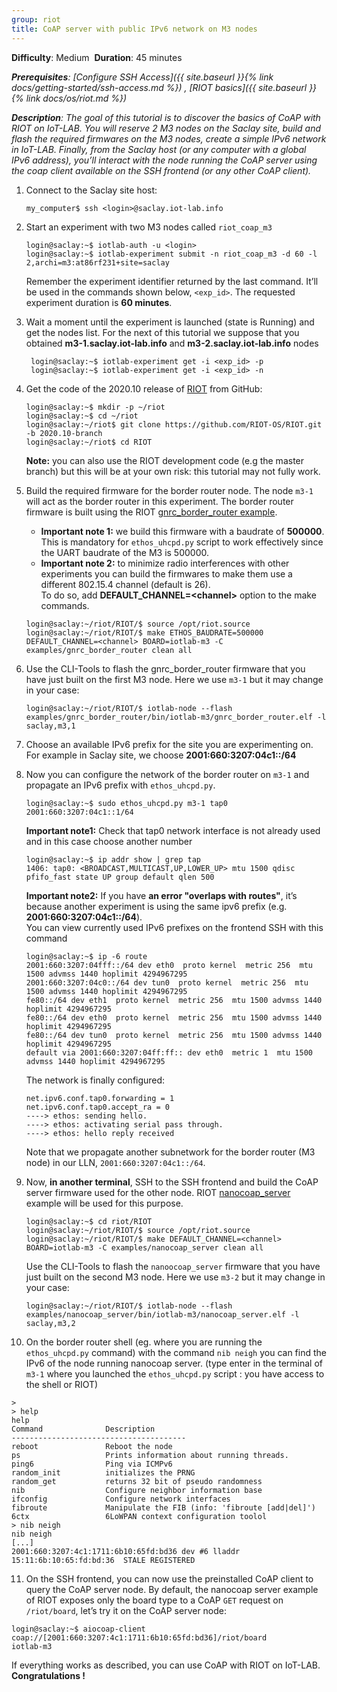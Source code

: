 ```yaml
---
group: riot
title: CoAP server with public IPv6 network on M3 nodes
---
```


<i class="fas fa-grin-beam-sweat"></i> **Difficulty**: Medium
<i class="fas fa-stopwatch"></i> **Duration**: 45 minutes

_**Prerequisites**: [Configure SSH Access]({{ site.baseurl }}{% link
docs/getting-started/ssh-access.md %}) , [RIOT basics]({{ site.baseurl }}{% link
docs/os/riot.md %})_

_**Description**: The goal of this tutorial is to discover the basics of CoAP with RIOT on IoT-LAB. You will reserve 2 M3 nodes on the Saclay site, build and flash the required firmwares on the M3 nodes, create a simple IPv6 network in IoT-LAB. Finally, from the Saclay host (or any computer with a global IPv6 address), you’ll interact with the node running the CoAP server using the coap client available on the SSH frontend (or any other CoAP client)._

1. Connect to the Saclay site host: 
   ```
   my_computer$ ssh <login>@saclay.iot-lab.info
   ```

2. Start an experiment with two M3 nodes called `riot_coap_m3`
   ```
   login@saclay:~$ iotlab-auth -u <login> 
   login@saclay:~$ iotlab-experiment submit -n riot_coap_m3 -d 60 -l 2,archi=m3:at86rf231+site=saclay
   ```
   Remember the experiment identifier returned by the last command. It’ll be
   used in the commands shown below, `<exp_id>`. The requested experiment
   duration is **60 minutes**.

3. Wait a moment until the experiment is launched (state is Running) and get
   the nodes list. For the next of this tutorial we suppose that you obtained
   **m3-1.saclay.iot-lab.info** and **m3-2.saclay.iot-lab.info** nodes
   ```
    login@saclay:~$ iotlab-experiment get -i <exp_id> -p
    login@saclay:~$ iotlab-experiment get -i <exp_id> -n
   ```

4. Get the code of the 2020.10 release of [RIOT](https://github.com/riot-os/riot)
   from GitHub: 
   ```
   login@saclay:~$ mkdir -p ~/riot
   login@saclay:~$ cd ~/riot
   login@saclay:~/riot$ git clone https://github.com/RIOT-OS/RIOT.git -b 2020.10-branch
   login@saclay:~/riot$ cd RIOT
   ```

   **Note:** you can also use the RIOT development code (e.g the master branch)
   but this will be at your own risk: this tutorial may not fully work.

5. Build the required firmware for the border router node. The node `m3-1` will
   act as the border router in this experiment. The border router firmware is
   built using the RIOT [gnrc_border_router example]().

   - **Important note 1:** we build this firmware with a baudrate of **500000**.
     This is mandatory for `ethos_uhcpd.py` script to work effectively since
     the UART baudrate of the M3 is 500000.
   - **Important note 2:** to minimize radio interferences with other
     experiments you can build the firmwares to make them use a different
     802.15.4 channel (default is 26).<br/>
     To do so, add **DEFAULT_CHANNEL=&lt;channel&gt;** option to the make commands.

   ```
   login@saclay:~/riot/RIOT/$ source /opt/riot.source
   login@saclay:~/riot/RIOT/$ make ETHOS_BAUDRATE=500000 DEFAULT_CHANNEL=<channel> BOARD=iotlab-m3 -C examples/gnrc_border_router clean all
   ```

6. Use the CLI-Tools to flash the gnrc_border_router firmware that you have just
   built on the first M3 node. Here we use `m3-1` but it may change in your case: 
   ```
   login@saclay:~/riot/RIOT/$ iotlab-node --flash examples/gnrc_border_router/bin/iotlab-m3/gnrc_border_router.elf -l saclay,m3,1
   ```

7. Choose an available IPv6 prefix for the site you are experimenting on. For
   example in Saclay site, we choose **2001:660:3207:04c1::/64**

8. Now you can configure the network of the border router on `m3-1` and propagate
   an IPv6 prefix with `ethos_uhcpd.py`.
   ```
   login@saclay:~$ sudo ethos_uhcpd.py m3-1 tap0 2001:660:3207:04c1::1/64
   ```
   **Important note1:** Check that tap0 network interface is not already used
   and in this case choose another number
   ```
   login@saclay:~$ ip addr show | grep tap
   1406: tap0: <BROADCAST,MULTICAST,UP,LOWER_UP> mtu 1500 qdisc pfifo_fast state UP group default qlen 500
   ```
   **Important note2:** If you have **an error "overlaps with routes"**, it’s
   because another experiment is using the same ipv6 prefix (e.g.
   **2001:660:3207:04c1::/64**).
   <br/>
   You can view currently used IPv6 prefixes on the frontend SSH with this command
   ```
   login@saclay:~$ ip -6 route
   2001:660:3207:04fff::/64 dev eth0  proto kernel  metric 256  mtu 1500 advmss 1440 hoplimit 4294967295
   2001:660:3207:04c0::/64 dev tun0  proto kernel  metric 256  mtu 1500 advmss 1440 hoplimit 4294967295
   fe80::/64 dev eth1  proto kernel  metric 256  mtu 1500 advmss 1440 hoplimit 4294967295
   fe80::/64 dev eth0  proto kernel  metric 256  mtu 1500 advmss 1440 hoplimit 4294967295
   fe80::/64 dev tun0  proto kernel  metric 256  mtu 1500 advmss 1440 hoplimit 4294967295
   default via 2001:660:3207:04ff:ff:: dev eth0  metric 1  mtu 1500 advmss 1440 hoplimit 4294967295
   ```
   The network is finally configured:
   ```
   net.ipv6.conf.tap0.forwarding = 1
   net.ipv6.conf.tap0.accept_ra = 0
   ----> ethos: sending hello.
   ----> ethos: activating serial pass through.
   ----> ethos: hello reply received
   ```
   Note that we propagate another subnetwork for the border router (M3 node) in
   our LLN, `2001:660:3207:04c1::/64`.

9. Now, **in another terminal**, SSH to the SSH frontend and build the CoAP
   server firmware used for the other node. RIOT [nanocoap_server](https://github.com/RIOT-OS/RIOT/tree/master/examples/nanocoap_server)
   example will be used for this purpose.
   ```
   login@saclay:~$ cd riot/RIOT
   login@saclay:~/riot/RIOT/$ source /opt/riot.source
   login@saclay:~/riot/RIOT/$ make DEFAULT_CHANNEL=<channel> BOARD=iotlab-m3 -C examples/nanocoap_server clean all
   ```
   Use the CLI-Tools to flash the `nanoocoap_server` firmware that you have
   just built on the second M3 node. Here we use `m3-2` but it may change in
   your case:
   ```
   login@saclay:~/riot/RIOT/$ iotlab-node --flash examples/nanocoap_server/bin/iotlab-m3/nanocoap_server.elf -l saclay,m3,2
   ```

10. On the border router shell (eg. where you are running the `ethos_uhcpd.py`
   command) with the command `nib neigh` you can find the IPv6 of the node
   running nanocoap server. (type enter in the terminal of `m3-1` where you
   launched the `ethos_uhcpd.py` script : you have access to the shell or RIOT)
   ```
   >
   > help
   help
   Command              Description
   ---------------------------------------
   reboot               Reboot the node
   ps                   Prints information about running threads.
   ping6                Ping via ICMPv6
   random_init          initializes the PRNG
   random_get           returns 32 bit of pseudo randomness
   nib                  Configure neighbor information base
   ifconfig             Configure network interfaces
   fibroute             Manipulate the FIB (info: 'fibroute [add|del]')
   6ctx                 6LoWPAN context configuration toolol
   > nib neigh
   nib neigh
   [...]
   2001:660:3207:4c1:1711:6b10:65fd:bd36 dev #6 lladdr 15:11:6b:10:65:fd:bd:36  STALE REGISTERED
   ```

11. On the SSH frontend, you can now use the preinstalled CoAP client to query
   the CoAP server node. By default, the nanocoap server example of RIOT
   exposes only the board type to a CoAP `GET` request on `/riot/board`, let’s
   try it on the CoAP server node:
   ```
   login@saclay:~$ aiocoap-client coap://[2001:660:3207:4c1:1711:6b10:65fd:bd36]/riot/board
   iotlab-m3
   ```

If everything works as described, you can use CoAP with RIOT on IoT-LAB. **Congratulations !**
